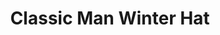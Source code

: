 ---
title: "Classic Man Winter Hat"
categories: ["Accessories","Accessories/Hats"]
images: ["./IMG_7532.JPG"]
---
